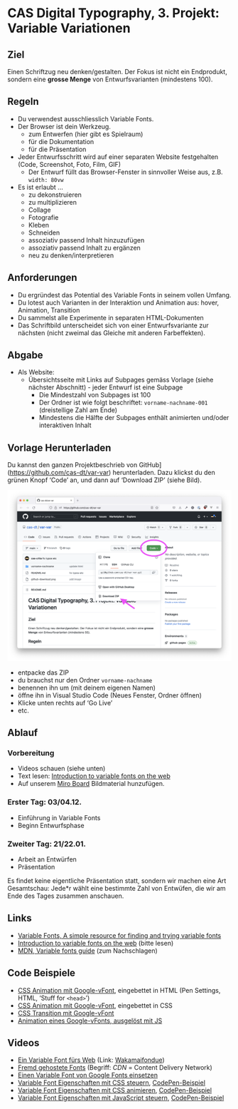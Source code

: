 # CAS Digital Typography, 3. Projekt: Variable Variationen

## Ziel

Einen Schriftzug neu denken/gestalten. Der Fokus ist nicht ein Endprodukt, sondern eine **grosse Menge** von Entwurfsvarianten (mindestens 100).

## Regeln

- Du verwendest ausschliesslich Variable Fonts.
- Der Browser ist dein Werkzeug.
  - zum  Entwerfen (hier gibt es Spielraum)
  - für die Dokumentation
  - für die Präsentation
- Jeder Entwurfsschritt wird auf einer separaten Website festgehalten (Code, Screenshot, Foto, Film, GIF)
  - Der Entwurf füllt das Browser-Fenster in sinnvoller Weise aus, z.B. `width: 80vw`
- Es ist erlaubt ...
  - zu dekonstruieren
  - zu multiplizieren
  - Collage
  - Fotografie
  - Kleben
  - Schneiden
  - assoziativ passend Inhalt hinzuzufügen
  - assoziativ passend Inhalt zu ergänzen
  - neu zu denken/interpretieren

## Anforderungen

- Du ergründest das Potential des Variable Fonts in seinem vollen Umfang.
- Du lotest auch Varianten in der Interaktion und Animation aus: hover, Animation, Transition
- Du sammelst alle Experimente in separaten HTML-Dokumenten
- Das Schriftbild unterscheidet sich von einer Entwurfsvariante zur nächsten (nicht zweimal das Gleiche mit anderen Farbeffekten).

## Abgabe

- Als Website:
  - Übersichtsseite mit Links auf Subpages gemäss Vorlage (siehe nächster Abschnitt)
  - jeder Entwurf ist eine Subpage
    - Die Mindestzahl von Subpages ist 100
    - Der Ordner ist wie folgt beschriftet: `vorname-nachname-001` (dreistellige Zahl am Ende)
    - Mindestens die Hälfte der Subpages enthält animierten und/oder interaktiven Inhalt

## Vorlage Herunterladen

Du kannst den ganzen Projektbeschrieb von GitHub](https://github.com/cas-dt/var-var) herunterladen. Dazu klickst du den grünen Knopf ‘Code’ an, und dann auf ‘Download ZIP’ (siehe Bild).

![](github-download.png)

- entpacke das ZIP
- du brauchst nur den Ordner `vorname-nachname`
- benennen ihn um (mit deinem eigenen Namen)
- öffne ihn in Visual Studio Code (Neues Fenster, Ordner öffnen)
- Klicke unten rechts auf ‘Go Live’
- etc.

## Ablauf

### Vorbereitung

- Videos schauen (siehe unten)
- Text lesen: [Introduction to variable fonts on the web](https://web.dev/variable-fonts/)
- Auf unserem [Miro Board](https://miro.com/app/board/o9J_ljsXVN4=/) Bildmaterial hunzufügen.

### Erster Tag: 03/04.12.

- Einführung in Variable Fonts
- Beginn Entwurfsphase

### Zweiter Tag: 21/22.01.

- Arbeit an Entwürfen
- Präsentation

Es findet keine eigentliche Präsentation statt, sondern wir machen eine Art Gesamtschau: Jede\*r wählt eine bestimmte Zahl von Entwüfen, die wir am Ende des Tages zusammen anschauen.

## Links

- [Variable Fonts, A simple resource for finding and trying variable fonts](https://v-fonts.com/)
 - [Introduction to variable fonts on the web](https://web.dev/variable-fonts/) (bitte lesen)
 - [MDN, Variable fonts guide](https://developer.mozilla.org/en-US/docs/Web/CSS/CSS_Fonts/Variable_Fonts_Guide) (zum Nachschlagen)

## Code Beispiele

 - [CSS Animation mit Google-vFont](https://codepen.io/oolong32/pen/PobPmEL), eingebettet in HTML (Pen Settings, HTML, ‘Stuff for `<head>`’)
 - [CSS Animation mit Google-vFont](https://codepen.io/oolong32/pen/zYdJzxN), eingebettet in CSS
 - [CSS Transition mit Google-vFont](https://codepen.io/oolong32/pen/zYovoBo)
 - [Animation eines Google-vFonts, ausgelöst mit JS](https://codepen.io/oolong32/pen/dyOYWdK)

## Videos

- [Ein Variable Font fürs Web](https://youtu.be/CI8QvH_SDBs) (Link: [Wakamaifondue](https://wakamaifondue.com/))
- [Fremd gehostete Fonts](https://youtu.be/bFMyAmIUzWo) (Begriff: *CDN* = Content Delivery Network)
- [Einen Variable Font von Google Fonts einsetzen](https://youtu.be/77T4RtF3O2A)
- [Variable Font Eigenschaften mit CSS steuern](https://youtu.be/xzBWTV2pJl8), [CodePen-Beispiel](https://codepen.io/oolong32/pen/zYovoBo)
- [Variable Font Eigenschaften mit CSS animieren](https://youtu.be/y4oW1T7R1es), [CodePen-Beispiel](https://codepen.io/oolong32/pen/PobPmEL)
- [Variable Font Eigenschaften mit JavaScript steuern](https://youtu.be/SKIJzeRfs_s), [CodePen-Beispiel](https://codepen.io/oolong32/pen/dyOYWdK)
